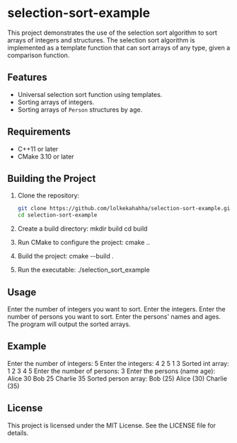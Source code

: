 # selection-sort-example
This project demonstrates the use of the selection sort algorithm to sort arrays of integers and structures. The selection sort algorithm is implemented as a template function that can sort arrays of any type, given a comparison function.

## Features

- Universal selection sort function using templates.
- Sorting arrays of integers.
- Sorting arrays of `Person` structures by age.

## Requirements

- C++11 or later
- CMake 3.10 or later

## Building the Project

1. Clone the repository:
   ```sh
   git clone https://github.com/lolkekahahha/selection-sort-example.git
   cd selection-sort-example
2. Create a build directory:
   mkdir build
   cd build
3. Run CMake to configure the project:
   cmake ..

4. Build the project:
   cmake --build .

5. Run the executable:
   ./selection_sort_example

## Usage
Enter the number of integers you want to sort.
Enter the integers.
Enter the number of persons you want to sort.
Enter the persons' names and ages.
The program will output the sorted arrays.

## Example

Enter the number of integers: 5
Enter the integers:
4 2 5 1 3
Sorted int array: 1 2 3 4 5
Enter the number of persons: 3
Enter the persons (name age):
Alice 30
Bob 25
Charlie 35
Sorted person array: Bob (25) Alice (30) Charlie (35)

## License
This project is licensed under the MIT License. See the LICENSE file for details.
